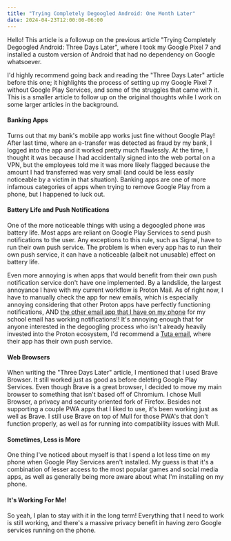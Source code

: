 ```yaml
---
title: "Trying Completely Degoogled Android: One Month Later"
date: 2024-04-23T12:00:00-06:00
---
```

Hello! This article is a followup on the previous article "Trying Completely Degoogled Android: Three Days Later", where I took my Google Pixel 7 and installed a custom version of Android that had no dependency on Google whatsoever.

I'd highly recommend going back and reading the "Three Days Later" article before this one; it highlights the process of setting up my Google Pixel 7 without Google Play Services, and some of the struggles that came with it. This is a smaller article to follow up on the original thoughts while I work on some larger articles in the background. 

#### Banking Apps
Turns out that my bank's mobile app works just fine without Google Play! After last time, where an e-transfer was detected as fraud by my bank, I logged into the app and it worked pretty much flawlessly. At the time, I thought it was because I had accidentally signed into the web portal on a VPN, but the employees told me it was more likely flagged because the amount I had transferred was very small (and could be less easily noticeable by a victim in that situation). Banking apps are one of more infamous categories of apps when trying to remove Google Play from a phone, but I happened to luck out.

#### Battery Life and Push Notifications
One of the more noticeable things with using a degoogled phone was battery life. Most apps are reliant on Google Play Services to send push notifications to the user. Any exceptions to this rule, such as Signal, have to run their own push service. The problem is when every app has to run their own push service, it can have a noticeable (albeit not unusable) effect on battery life.

Even more annoying is when apps that would benefit from their own push notification service don't have one implemented. By a landslide, the largest annoyance I have with my current workflow is Proton Mail. As of right now, I have to manually check the app for new emails, which is especially annoying considering that other Proton apps have perfectly functioning notifications, AND [the other email app that I have on my phone](https://k9mail.app/) for my school email has working notifications!! It's annoying enough that for anyone interested in the degoogling process who isn't already heavily invested into the Proton ecosystem, I'd recommend a [Tuta email](https://tuta.com/), where their app has their own push service. 

#### Web Browsers
When writing the "Three Days Later" article, I mentioned that I used Brave Browser. It still worked just as good as before deleting Google Play Services. Even though Brave is a great browser, I decided to move my main browser to something that isn't based off of Chromium. I chose Mull Browser, a privacy and security oriented fork of Firefox. Besides not supporting a couple PWA apps that I liked to use, it's been working just as well as Brave. I still use Brave on top of Mull for those PWA's that don't function properly, as well as for running into compatibility issues with Mull.

#### Sometimes, Less is More
One thing I've noticed about myself is that I spend a lot less time on my phone when Google Play Services aren't installed. My guess is that it's a combination of lesser access to the most popular games and social media apps, as well as generally being more aware about what I'm installing on my phone.

#### It's Working For Me!
So yeah, I plan to stay with it in the long term! Everything that I need to work is still working, and there's a massive privacy benefit in having zero Google services running on the phone. 